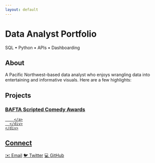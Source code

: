 ```yaml
---
layout: default
---
```


<!-- Page‐specific title -->
# Data Analyst Portfolio

<!-- keep this as your subtitle -->
<p class="subtitle">SQL • Python • APIs • Dashboarding</p>

<!-- NEW About section -->
<section id="about">
  <h2>About</h2>
  <p>
    A Pacific Northwest–based data analyst who enjoys wrangling data into
    entertaining and informative visuals. Here are a few highlights:
  </p>
</section>

  <section id="projects">
    <h2>Projects</h2>
    <div class="projects">
      <div class="project-card">
        <a href="{{ "/bafta-scripted-comedy/" | relative_url }}">
          <h3>BAFTA Scripted Comedy Awards</h3>
         
        </a>
      </div>
    </div>
  </section>

<section id="contact">
  <h2>Connect</h2>
  <div class="social-links">
    <a href="mailto:masoncolborn@gmail.com">✉️ Email</a>
    <a href="https://twitter.com/relaxedmason">🐦 Twitter</a>
    <a href="https://github.com/relaxedmason">💻 GitHub</a>
  </div>
</section>


